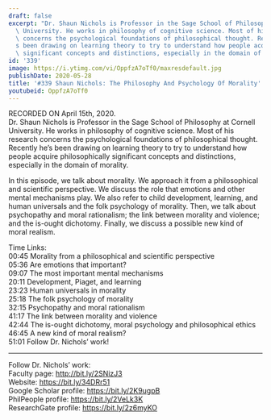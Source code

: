 ```yaml
---
draft: false
excerpt: "Dr. Shaun Nichols is Professor in the Sage School of Philosophy at Cornell\
  \ University. He works in philosophy of cognitive science. Most of his research\
  \ concerns the psychological foundations of philosophical thought. Recently he\u2019\
  s been drawing on learning theory to try to understand how people acquire philosophically\
  \ significant concepts and distinctions, especially in the domain of morality."
id: '339'
image: https://i.ytimg.com/vi/OppfzA7oTf0/maxresdefault.jpg
publishDate: 2020-05-28
title: '#339 Shaun Nichols: The Philosophy And Psychology Of Morality'
youtubeid: OppfzA7oTf0
---
```

<div class="timelinks">

RECORDED ON April 15th, 2020.  
Dr. Shaun Nichols is Professor in the Sage School of Philosophy at Cornell University. He works in philosophy of cognitive science. Most of his research concerns the psychological foundations of philosophical thought. Recently he’s been drawing on learning theory to try to understand how people acquire philosophically significant concepts and distinctions, especially in the domain of morality.

In this episode, we talk about morality. We approach it from a philosophical and scientific perspective. We discuss the role that emotions and other mental mechanisms play. We also refer to child development, learning, and human universals and the folk psychology of morality. Then, we talk about psychopathy and moral rationalism; the link between morality and violence; and the is-ought dichotomy. Finally, we discuss a possible new kind of moral realism.

Time Links:  
<time>00:45</time> Morality from a philosophical and scientific perspective  
<time>05:36</time> Are emotions that important?  
<time>09:07</time> The most important mental mechanisms  
<time>20:11</time> Development, Piaget, and learning  
<time>23:23</time> Human universals in morality  
<time>25:18</time> The folk psychology of morality  
<time>32:15</time> Psychopathy and moral rationalism  
<time>41:17</time> The link between morality and violence  
<time>42:44</time> The is-ought dichotomy, moral psychology and philosophical ethics  
<time>46:45</time> A new kind of moral realism?  
<time>51:01</time> Follow Dr. Nichols’ work!

---

Follow Dr. Nichols’ work:  
Faculty page: http://bit.ly/2SNizJ3  
Website: https://bit.ly/34DRr51  
Google Scholar profile: https://bit.ly/2K9ugpB  
PhilPeople profile: https://bit.ly/2VeLk3K  
ResearchGate profile: https://bit.ly/2z6myKO
</div>

